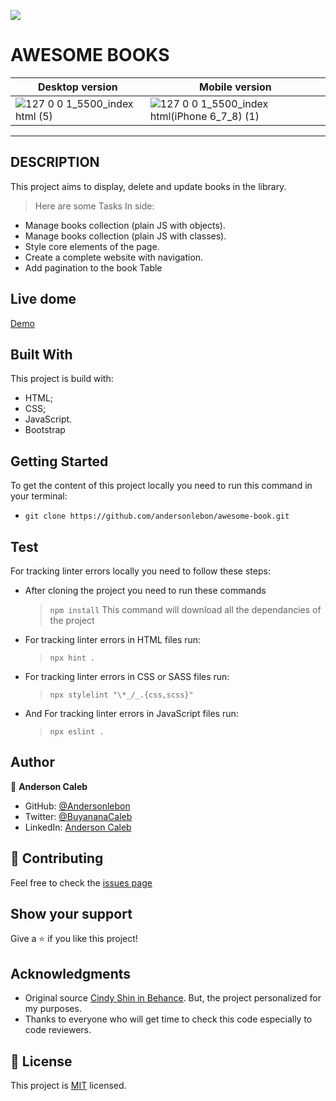 ![](https://img.shields.io/badge/Microverse-blueviolet)

# AWESOME BOOKS

| Desktop version | Mobile version|
|-----------------|---------------|
| ![127 0 0 1_5500_index html (5)](https://user-images.githubusercontent.com/65068771/125845737-89416fa1-37cb-41ed-aef7-04267ec83748.png) | ![127 0 0 1_5500_index html(iPhone 6_7_8) (1)](https://user-images.githubusercontent.com/65068771/125845758-a761d10b-5f57-4a37-a652-3bf1e7bdbc5b.png) |  

---
## DESCRIPTION 

This project aims to display, delete and update books in the library.
> Here are some Tasks In side:

- Manage books collection (plain JS with objects).
- Manage books collection (plain JS with classes).
- Style core elements of the page.
- Create a complete website with navigation.
- Add pagination to the book Table

## Live dome

[Demo](https://andersonlebon.github.io/awesome-book/)


## Built With

This project is build with:

- HTML;
- CSS;
- JavaScript.
- Bootstrap

## Getting Started

To get the content of this project locally you need to run this command in your terminal:

- `git clone https://github.com/andersonlebon/awesome-book.git`

## Test

For tracking linter errors locally you need to follow these steps:

- After cloning the project you need to run these commands

  > `npm install`
  > This command will download all the dependancies of the project

- For tracking linter errors in HTML files run:

  > `npx hint .`

- For tracking linter errors in CSS or SASS  files run:

  > `npx stylelint "\*_/_.{css,scss}"`

- And For tracking linter errors in JavaScript files run:

  > `npx eslint .`

## Author

👤 **Anderson Caleb**

- GitHub: [@Andersonlebon](https://github.com/andersonlebon)
- Twitter: [@BuyananaCaleb](https://twitter.com/BuyananaCaleb)
- LinkedIn: [Anderson Caleb](https://www.linkedin.com/in/anderson-caleb-915343209/)

## :handshake: Contributing

Feel free to check the [issues page](https://github.com/andersonlebon/Portfolio/issues)

## Show your support

Give a :star: if you like this project!

## Acknowledgments

- Original source [Cindy Shin in Behance](https://www.behance.net/adagio07). But, the project personalized for my purposes.
- Thanks to everyone who will get time to check this code especially to code reviewers.

## :memo: License
This project is [MIT](https://github.com/microverseinc/readme-template/blob/master/MIT.md)  licensed.
